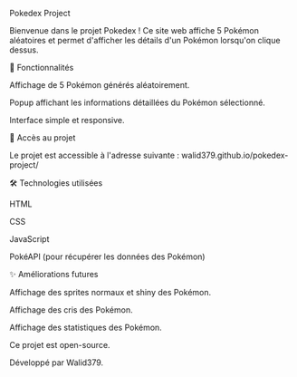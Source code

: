 Pokedex Project

Bienvenue dans le projet Pokedex ! Ce site web affiche 5 Pokémon aléatoires et permet d'afficher les détails d'un Pokémon lorsqu'on clique dessus.

📌 Fonctionnalités

Affichage de 5 Pokémon générés aléatoirement.

Popup affichant les informations détaillées du Pokémon sélectionné.

Interface simple et responsive.

🚀 Accès au projet

Le projet est accessible à l'adresse suivante : walid379.github.io/pokedex-project/

🛠️ Technologies utilisées

HTML

CSS

JavaScript

PokéAPI (pour récupérer les données des Pokémon)

✨ Améliorations futures

Affichage des sprites normaux et shiny des Pokémon.

Affichage des cris des Pokémon.

Affichage des statistiques des Pokémon.

Ce projet est open-source.

Développé par Walid379.

